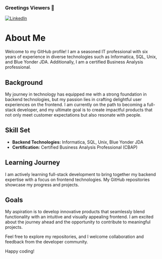 ### Greetings Viewers 👋
[![LinkedIn](https://img.shields.io/badge/LinkedIn-Connect-blue)](https://www.linkedin.com/in/reshmaRpillai)

# About Me

Welcome to my GitHub profile! I am a seasoned IT professional with six years of experience in diverse technologies such as Informatica, SQL, Unix, and Blue Yonder JDA. Additionally, I am a certified Business Analysis professional.

## Background

My journey in technology has equipped me with a strong foundation in backend technologies, but my passion lies in crafting delightful user experiences on the frontend. I am currently on the path to becoming a full-stack developer, and my ultimate goal is to create impactful products that not only meet customer expectations but also resonate with people.

## Skill Set

- **Backend Technologies:** Informatica, SQL, Unix, Blue Yonder JDA
- **Certification:** Certified Business Analysis Professional (CBAP)

## Learning Journey

I am actively learning full-stack development to bring together my backend expertise with a focus on frontend technologies. My GitHub repositories showcase my progress and projects.

## Goals

My aspiration is to develop innovative products that seamlessly blend functionality with an intuitive and visually appealing frontend. I am excited about the journey ahead and the opportunity to contribute to meaningful projects.

Feel free to explore my repositories, and I welcome collaboration and feedback from the developer community.

Happy coding!

